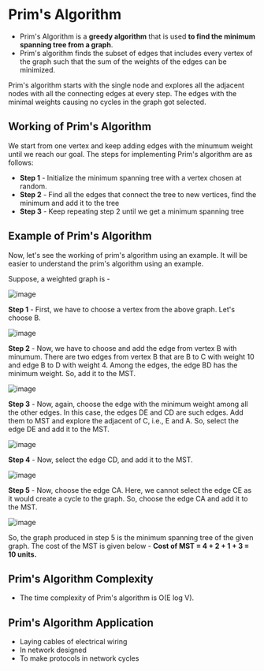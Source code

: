 # Prim's Algorithm

- Prim's Algorithm is a **greedy algorithm** that is used **to find the minimum spanning tree from a graph**. 
- Prim's algorithm finds the subset of edges that includes every vertex of the graph such that the sum of the weights of the edges can be minimized.

Prim's algorithm starts with the single node and explores all the adjacent nodes with all the connecting edges at every step. The edges with the minimal weights causing no cycles in the graph got selected.

## Working of Prim's Algorithm

We start from one vertex and keep adding edges with the minumum weight until we reach our goal. The steps for implementing Prim's algorithm are as follows:
 - **Step 1** -  Initialize the minimum spanning tree with a vertex chosen at random.
 - **Step 2** -  Find all the edges that connect the tree to new vertices, find the minimum and add it to the tree
 - **Step 3** -  Keep repeating step 2 until we get a minimum spanning tree

## Example of Prim's Algorithm

Now, let's see the working of prim's algorithm using an example. It will be easier to understand the prim's algorithm using an example.

Suppose, a weighted graph is -

![image](https://user-images.githubusercontent.com/70228962/173323331-18204ff1-8418-47eb-baac-f31a7ea3dab5.png)

**Step 1** - First, we have to choose a vertex from the above graph. Let's choose B.

![image](https://user-images.githubusercontent.com/70228962/173323411-4ec5ceac-f530-4517-9907-71a944ff42a6.png)

**Step 2** - Now, we have to choose and add the edge from vertex B with minumum. There are two edges from vertex B that are B to C with weight 10 and edge B to D with weight 4. Among the edges, the edge BD has the minimum weight. So, add it to the MST.

![image](https://user-images.githubusercontent.com/70228962/173323786-f6bbed99-6442-4bbf-8f2d-7e24599c2d07.png)

**Step 3** -  Now, again, choose the edge with the minimum weight among all the other edges. In this case, the edges DE and CD are such edges. Add them to MST and explore the adjacent of C, i.e., E and A. So, select the edge DE and add it to the MST.

![image](https://user-images.githubusercontent.com/70228962/173323997-58173b61-7133-4a86-aefc-293f8c073965.png)

**Step 4** - Now, select the edge CD, and add it to the MST.

![image](https://user-images.githubusercontent.com/70228962/173324220-63688a72-39d7-43b6-a27c-ebc450dbdeed.png)

**Step 5** - Now, choose the edge CA. Here, we cannot select the edge CE as it would create a cycle to the graph. So, choose the edge CA and add it to the MST.

![image](https://user-images.githubusercontent.com/70228962/173324386-b8082448-3e30-4d91-a7b4-4ae2db9321eb.png)

So, the graph produced in step 5 is the minimum spanning tree of the given graph. The cost of the MST is given below - **Cost of MST = 4 + 2 + 1 + 3 = 10 units.**

## Prim's Algorithm Complexity

- The time complexity of Prim's algorithm is O(E log V).

## Prim's Algorithm Application

- Laying cables of electrical wiring
- In network designed
- To make protocols in network cycles
